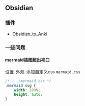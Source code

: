 
## Obsidian
### 插件
- Obsidian_to_Anki


### 一些问题
#### mermaid插图超出视口
设置-外观-添加自定义css `mermaid.css`
```css
/* .../mermaid.css */
.mermaid svg {
    width: 100%;
    height: auto;
}
```